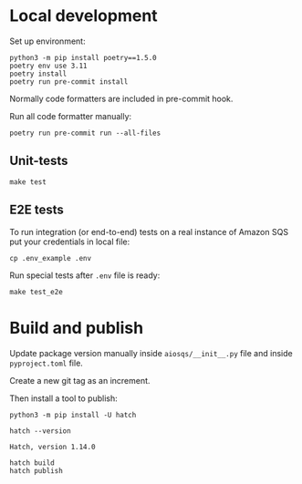 # Local development

Set up environment:
```shell
python3 -m pip install poetry==1.5.0
poetry env use 3.11
poetry install
poetry run pre-commit install
```

Normally code formatters are included in pre-commit hook.

Run all code formatter manually:
```shell
poetry run pre-commit run --all-files
```

## Unit-tests

```shell
make test
```


## E2E tests

To run integration (or end-to-end) tests on a real instance of Amazon SQS put your credentials in local file:
```shell
cp .env_example .env
```

Run special tests after `.env` file is ready:
```shell
make test_e2e
```


# Build and publish

Update package version manually inside `aiosqs/__init__.py` file and inside `pyproject.toml` file.

Create a new git tag as an increment.

Then install a tool to publish:
```shell
python3 -m pip install -U hatch
```

```shell
hatch --version

Hatch, version 1.14.0
```

```shell
hatch build
hatch publish
```
